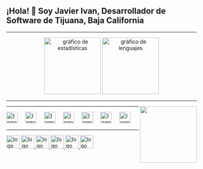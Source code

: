 <h2 align="left">¡Hola! 👋 Soy Javier Ivan, Desarrollador de Software de Tijuana, Baja California</h2>

---

<div align="center">
  <img src="https://github-readme-stats.vercel.app/api?username=JavierIvanValenzuelaEsparza&theme=dark&show_icons=true&hide_border=true&count_private=true&disable_animations=false&theme=dracula&locale=en&hide_border=false" height="150" alt="gráfico de estadísticas"  />

  <img src="https://github-readme-stats.vercel.app/api/top-langs?username=maurodesouza&locale=en&hide_title=false&layout=compact&card_width=320&langs_count=5&theme=dracula&hide_border=false" height="150" alt="gráfico de lenguajes"  />
</div>

---
<img align="right" height="150" src ='https://i.pinimg.com/originals/65/eb/8a/65eb8a6b4a8966bafd26d1dee21ed97f.gif'/>

---

<div align="left">
  <img src="https://cdn.jsdelivr.net/gh/devicons/devicon/icons/javascript/javascript-original.svg" height="30" alt="logo de JavaScript"  />
  <img width="12" />
  <img src="https://cdn.jsdelivr.net/gh/devicons/devicon/icons/typescript/typescript-original.svg" height="30" alt="logo de TypeScript"  />
  <img width="12" />
  <img src="https://cdn.jsdelivr.net/gh/devicons/devicon/icons/react/react-original.svg" height="30" alt="logo de React"  />
  <img width="12" />
  <img src="https://cdn.jsdelivr.net/gh/devicons/devicon/icons/html5/html5-original.svg" height="30" alt="logo de HTML5"  />
  <img width="12" />
  <img src="https://cdn.jsdelivr.net/gh/devicons/devicon/icons/css3/css3-original.svg" height="30" alt="logo de CSS3"  />
  <img width="12" />
  <img src="https://cdn.jsdelivr.net/gh/devicons/devicon/icons/python/python-original.svg" height="30" alt="logo de Python"  />
  <img width="12" />
  <img src="https://cdn.jsdelivr.net/gh/devicons/devicon/icons/csharp/csharp-original.svg" height="30" alt="logo de C#"  />
</div>

---

<div align="left">
  <a href="https://www.youtube.com/">
    <img src="https://img.shields.io/static/v1?message=YouTube&logo=youtube&label=&color=FF0000&logoColor=white&labelColor=&style=for-the-badge" height="35" alt="logo de YouTube"  />
  </a>
  <a href="https://www.instagram.com/whoistymo">
    <img src="https://img.shields.io/static/v1?message=Instagram&logo=instagram&label=&color=E4405F&logoColor=white&labelColor=&style=for-the-badge" height="35" alt="logo de Instagram"  />
  </a>
  <a href="https://www.twitch.tv/">
    <img src="https://img.shields.io/static/v1?message=Twitch&logo=twitch&label=&color=9146FF&logoColor=white&labelColor=&style=for-the-badge" height="35" alt="logo de Twitch"  />
  </a>
  <a href="https://discord.com/">
    <img src="https://img.shields.io/static/v1?message=Discord&logo=discord&label=&color=7289DA&logoColor=white&labelColor=&style=for-the-badge" height="35" alt="logo de Discord"  />
  </a>
  <a href="mailto:tu_correo@gmail.com">
    <img src="https://img.shields.io/static/v1?message=Gmail&logo=gmail&label=&color=D14836&logoColor=white&labelColor=&style=for-the-badge" height="35" alt="logo de Gmail"  />
  </a>
  <a href="https://www.linkedin.com/in/tu_perfil/">
    <img src="https://img.shields.io/static/v1?message=LinkedIn&logo=linkedin&label=&color=0077B5&logoColor=white&labelColor=&style=for-the-badge" height="35" alt="logo de LinkedIn"  />
  </a>
</div>
